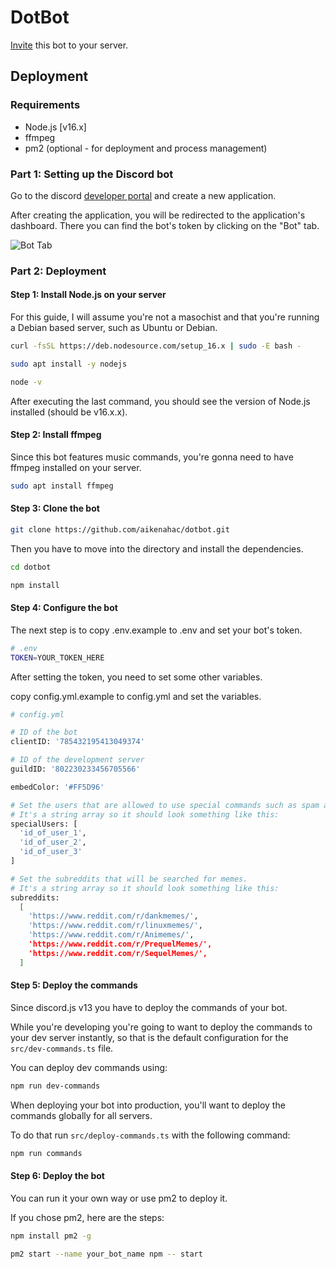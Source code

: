 # DotBot

[Invite](https://discord.com/api/oauth2/authorize?client_id=785432195413049374&permissions=8&scope=bot%20applications.commands) this bot to your server.

## Deployment

### Requirements

- Node.js [v16.x]
- ffmpeg
- pm2 (optional - for deployment and process management)

### Part 1: Setting up the Discord bot

Go to the discord [developer portal](https://discord.com/developers/applications) and create a new application.

After creating the application, you will be redirected to the application's dashboard. There you can find the bot's token by clicking on the "Bot" tab.

![Bot Tab](https://s3.eu-central-1.wasabisys.com/aiken/bot-tab.png)

### Part 2: Deployment

#### Step 1: Install Node.js on your server

For this guide, I will assume you're not a masochist and that you're running a Debian based server, such as Ubuntu or Debian.

```bash
curl -fsSL https://deb.nodesource.com/setup_16.x | sudo -E bash -

sudo apt install -y nodejs

node -v
```

After executing the last command, you should see the version of Node.js installed (should be v16.x.x).

#### Step 2: Install ffmpeg

Since this bot features music commands, you're gonna need to have ffmpeg installed on your server.

```bash
sudo apt install ffmpeg
```

#### Step 3: Clone the bot

```bash
git clone https://github.com/aikenahac/dotbot.git
```

Then you have to move into the directory and install the dependencies.

```bash
cd dotbot

npm install
```

#### Step 4: Configure the bot

The next step is to copy .env.example to .env and set your bot's token.

```bash
# .env
TOKEN=YOUR_TOKEN_HERE
```

After setting the token, you need to set some other variables.

copy config.yml.example to config.yml and set the variables.

```bash
# config.yml

# ID of the bot
clientID: '785432195413049374'

# ID of the development server
guildID: '802230233456705566'

embedColor: '#FF5D96'

# Set the users that are allowed to use special commands such as spam and send.
# It's a string array so it should look something like this:
specialUsers: [
  'id_of_user_1',
  'id_of_user_2',
  'id_of_user_3'
]

# Set the subreddits that will be searched for memes.
# It's a string array so it should look something like this:
subreddits:
  [
    'https://www.reddit.com/r/dankmemes/',
    'https://www.reddit.com/r/linuxmemes/',
    'https://www.reddit.com/r/Animemes/',
    'https://www.reddit.com/r/PrequelMemes/',
    'https://www.reddit.com/r/SequelMemes/',
  ]
```

#### Step 5: Deploy the commands

Since discord.js v13 you have to deploy the commands of your bot.

While you're developing you're going to want to deploy the commands to your dev server instantly, so that is the default configuration for the `src/dev-commands.ts` file.

You can deploy dev commands using:

```bash
npm run dev-commands
```

When deploying your bot into production, you'll want to deploy the commands globally for all servers.

To do that run `src/deploy-commands.ts` with the following command:

```bash
npm run commands
```

#### Step 6: Deploy the bot

You can run it your own way or use pm2 to deploy it.

If you chose pm2, here are the steps:

```bash
npm install pm2 -g

pm2 start --name your_bot_name npm -- start
```
